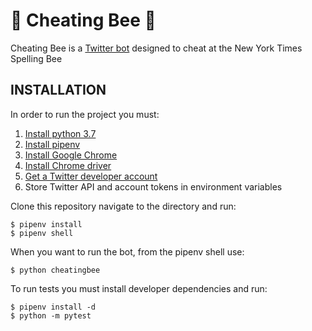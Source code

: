 # &#128029; Cheating Bee &#128029;

Cheating Bee is a [Twitter bot](https://twitter.com/CheatingBee) designed to cheat at the New York Times Spelling Bee

## INSTALLATION

In order to run the project you must:

1. [Install python 3.7](https://github.com/pyenv/pyenv)
2. [Install pipenv](https://pipenv.pypa.io/en/latest/)
3. [Install Google Chrome](https://www.google.com/chrome/)
4. [Install Chrome driver](https://chromedriver.chromium.org/downloads)
5. [Get a Twitter developer account](https://developer.twitter.com/en)
6. Store Twitter API and account tokens in environment variables

Clone this repository navigate to the directory and run:

    $ pipenv install
    $ pipenv shell

When you want to run the bot, from the pipenv shell use:

    $ python cheatingbee

To run tests you must install developer dependencies and run:

    $ pipenv install -d
    $ python -m pytest
